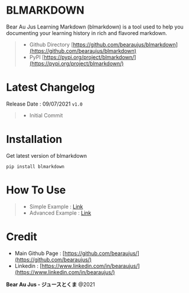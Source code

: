 # BLMARKDOWN
Bear Au Jus Learning Markdown (blmarkdown) is a tool used to help you documenting your learning history in rich and flavored markdown.
> + Github Directory [https://github.com/bearaujus/blmarkdown](https://github.com/bearaujus/blmarkdown)
> + PyPI [https://pypi.org/project/blmarkdown/](https://pypi.org/project/blmarkdown/)

# Latest Changelog
Release Date : 09/07/2021 `v1.0`
> + Initial Commit

# Installation
Get latest version of blmarkdown
```
pip install blmarkdown
```

# How To Use
> + Simple Example : [Link](https://github.com/bearaujus/blmarkdown/blob/main/v1.0/examples/example_1.ipynb)
> + Advanced Example : [Link](https://github.com/bearaujus/blmarkdown/blob/main/v1.0/examples/example_2.ipynb)

# Credit
+ Main Github Page : [https://github.com/bearaujus/](https://github.com/bearaujus/)
+ Linkedin : [https://www.linkedin.com/in/bearaujus/](https://www.linkedin.com/in/bearaujus/)

**Bear Au Jus - ジュースとくま** @2021
